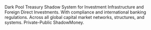 Dark Pool Treasury Shadow System for Investment Infrastructure and Foreign Direct Investments.
With compliance and international banking regulations.
Across all global capital market networks, structures, and systems.
Private-Public ShadowMoney.
